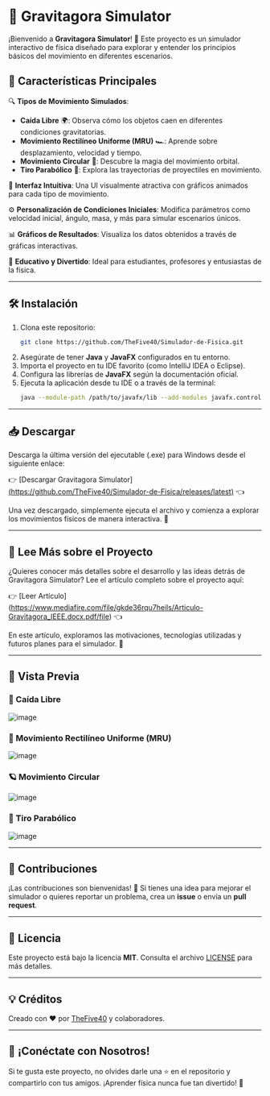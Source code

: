 # 🌌 Gravitagora Simulator

¡Bienvenido a **Gravitagora Simulator**! 🎉 Este proyecto es un simulador interactivo de física diseñado para explorar y entender los principios básicos del movimiento en diferentes escenarios.

## 🚀 Características Principales

🔍 **Tipos de Movimiento Simulados**:

- **Caída Libre** 🌍: Observa cómo los objetos caen en diferentes condiciones gravitatorias.
- **Movimiento Rectilíneo Uniforme (MRU)** 🏎️: Aprende sobre desplazamiento, velocidad y tiempo.
- **Movimiento Circular** 🔄: Descubre la magia del movimiento orbital.
- **Tiro Parabólico** 🏹: Explora las trayectorias de proyectiles en movimiento.

🎨 **Interfaz Intuitiva**: Una UI visualmente atractiva con gráficos animados para cada tipo de movimiento.

⚙️ **Personalización de Condiciones Iniciales**: Modifica parámetros como velocidad inicial, ángulo, masa, y más para simular escenarios únicos.

📊 **Gráficos de Resultados**: Visualiza los datos obtenidos a través de gráficas interactivas.

🧠 **Educativo y Divertido**: Ideal para estudiantes, profesores y entusiastas de la física.

---

## 🛠️ Instalación

1. Clona este repositorio:
   ```bash
   git clone https://github.com/TheFive40/Simulador-de-Fisica.git
   ```
2. Asegúrate de tener **Java** y **JavaFX** configurados en tu entorno.
3. Importa el proyecto en tu IDE favorito (como IntelliJ IDEA o Eclipse).
4. Configura las librerías de **JavaFX** según la documentación oficial.
5. Ejecuta la aplicación desde tu IDE o a través de la terminal:
   ```bash
   java --module-path /path/to/javafx/lib --add-modules javafx.controls,javafx.fxml -jar GravitagoraSimulator.jar
   ```

---

## 📥 Descargar

Descarga la última versión del ejecutable (.exe) para Windows desde el siguiente enlace:

👉 [Descargar Gravitagora Simulator][(https://github.com/TheFive40/Simulador-de-Fisica/releases/latest)](https://download944.mediafire.com/x4z2hdb23wtgdk1l-0uDEtbDqVD0acxoFS8l6NJbj5ljPlzDgUgF9jXnYnLe6kzoRO5rQnx04MGFFI--KJh0vxCavFq_3D9MCEbPqGJ5FnnFkQXvyj1Z-hA7WISo6KpJ22Wi7H8X8I5wSrup-oXfnMhip-QuhXQxZo-w9_YyT5L4Vw/gmyhrxqjied263y/Gravitagora+Simulator.exe) 👈

Una vez descargado, simplemente ejecuta el archivo y comienza a explorar los movimientos físicos de manera interactiva. 🌟

---

## 📄 Lee Más sobre el Proyecto

¿Quieres conocer más detalles sobre el desarrollo y las ideas detrás de Gravitagora Simulator? Lee el artículo completo sobre el proyecto aquí:

👉 [Leer Artículo] (https://www.mediafire.com/file/gkde36rqu7heils/Articulo-Gravitagora_IEEE.docx.pdf/file) 👈

En este artículo, exploramos las motivaciones, tecnologías utilizadas y futuros planes para el simulador. 🌌

---

## 📸 Vista Previa

### 🌆 Caída Libre
![image](https://github.com/user-attachments/assets/64fc48b9-ce5f-4e49-9e8e-d4a24daee8cc)

### 🚗 Movimiento Rectilíneo Uniforme (MRU)
![image](https://github.com/user-attachments/assets/56a74d4c-17e7-4f4a-961a-4b4cc512bbe3)

### 🪐 Movimiento Circular
![image](https://github.com/user-attachments/assets/65653a66-e6a2-4cf9-90a4-8e1618b47fff)

### 🏹 Tiro Parabólico
![image](https://github.com/user-attachments/assets/af5e365a-bce1-4ed3-9416-56a7f4c3ba6a)

---

## 🤝 Contribuciones

¡Las contribuciones son bienvenidas! 🙌 Si tienes una idea para mejorar el simulador o quieres reportar un problema, crea un **issue** o envía un **pull request**.

---

## 📜 Licencia

Este proyecto está bajo la licencia **MIT**. Consulta el archivo [LICENSE](./LICENSE) para más detalles.

---

## 💡 Créditos

Creado con ❤️ por [TheFive40](https://github.com/TheFive40) y colaboradores.

---

## 🌟 ¡Conéctate con Nosotros!

Si te gusta este proyecto, no olvides darle una ⭐ en el repositorio y compartirlo con tus amigos. ¡Aprender física nunca fue tan divertido! 🚀

